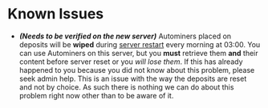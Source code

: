 # Known Issues

* ***(Needs to be verified on the new server)*** Autominers placed on deposits will be **wiped** during [server restart](server-restarts.md) every morning at 03:00. You can use Autominers on this server, but you **must** retrieve them **and** their content before server reset or you *will lose them*. If this has already happened to you because you did not know about this problem, please seek admin help. This is an issue with the way the deposits are reset and not by choice. As such there is nothing we can do about this problem right now other than to be aware of it.